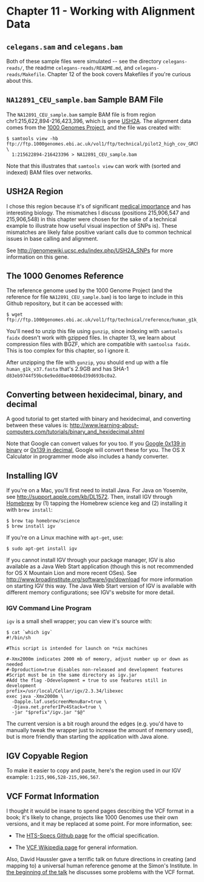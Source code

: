 # Chapter 11 - Working with Alignment Data

## `celegans.sam` and `celegans.bam`

Both of these sample files were simulated -- see the directory
`celegans-reads/`, the readme `celegans-reads/README.md`, and
`celegans-reads/Makefile`. Chapter 12 of the book covers Makefiles if you're
curious about this.

## `NA12891_CEU_sample.bam` Sample BAM File

The `NA12891_CEU_sample.bam` sample BAM file is from region
chr1:215,622,894-216,423,396, which is gene
[USH2A](http://uswest.ensembl.org/Homo_sapiens/Gene/Summary?db=core;g=ENSG00000042781;r=1:215622894-216423396).
The alignment data comes from the [1000 Genomes
Project](http://www.1000genomes.org), and the file was created with:

    $ samtools view -hb ftp://ftp.1000genomes.ebi.ac.uk/vol1/ftp/technical/pilot2_high_cov_GRCh37_bams/data/NA12891/alignment/NA12891.chrom1.ILLUMINA.bwa.CEU.high_coverage.20100517.bam \
      1:215622894-216423396 > NA12891_CEU_sample.bam

Note that this illustrates that `samtools view` can work with (sorted and indexed) BAM files over networks.

## USH2A Region

I chose this region because it's of significant [medical
importance](http://en.wikipedia.org/wiki/Usher_syndrome) and has interesting
biology. The mismatches I discuss (positions 215,906,547 and 215,906,548) in
this chapter were chosen for the sake of a technical example to illustrate how
useful visual inspection of SNPs is). These mismatches are likely false
positive variant calls due to common technical issues in base calling and
alignment.

See http://genomewiki.ucsc.edu/index.php/USH2A_SNPs for more information on
this gene.

## The 1000 Genomes Reference

The reference genome used by the 1000 Genome Project (and the reference for
file `NA12891_CEU_sample.bam`) is too large to include in this Github
repository, but it can be accessed with:

    $ wget ftp://ftp.1000genomes.ebi.ac.uk/vol1/ftp/technical/reference/human_g1k_v37.fasta.gz

You'll need to unzip this file using `gunzip`, since indexing with `samtools
faidx` doesn't work with gzipped files. In chapter 13, we learn about
compression files with BGZF, which are compatible with `samtoolsa faidx`. This
is too complex for this chapter, so I ignore it.

After unzipping the file with `gunzip`, you should end up with a file
`human_g1k_v37.fasta` that's 2.9GB and has SHA-1
`d83eb9744f59bc6e9edd0ae4006bd39d693bc0a2`.

## Converting between hexidecimal, binary, and decimal

A good tutorial to get started with binary and hexidecimal, and converting
between these values is:
http://www.learning-about-computers.com/tutorials/binary_and_hexidecimal.shtml

Note that Google can convert values for you too. If you [Google 0x139 in
binary](https://www.google.com/search?q=0x93+in+binary&oq=0x93+in+binary&aqs=chrome..69i57j69i60l3.204j0j4&sourceid=chrome&es_sm=91&ie=UTF-8)
or [0x139 in
decimal](https://www.google.com/search?q=0x93+in+binary&oq=0x93+in+binary&aqs=chrome..69i57j69i60l3.204j0j4&sourceid=chrome&es_sm=91&ie=UTF-8#q=0x93+in+decimal),
Google will convert these for you. The OS X Calculator in programmer mode also
includes a handy converter.

## Installing IGV

If you're on a Mac, you'll first need to install Java. For Java on Yosemite,
see http://support.apple.com/kb/DL1572. Then, install IGV through
[Homebrew](http://brew.sh/) by (1) tapping the Homebrew science keg and (2)
installing it with `brew install`:

    $ brew tap homebrew/science
    $ brew install igv

If you're on a Linux machine with `apt-get`, use:

    $ sudo apt-get install igv

If you cannot install IGV through your package manager, IGV is also available
as a Java Web Start application (though this is not recommended for OS X
Mountain Lion and more recent OSes). See
http://www.broadinstitute.org/software/igv/download for more information on
starting IGV this way. The Java Web Start version of IGV is available with
different memory configurations; see IGV's website for more detail.

### IGV Command Line Program

`igv` is a small shell wrapper; you can view it's source with:

    $ cat `which igv`
    #!/bin/sh
    
    #This script is intended for launch on *nix machines
    
    #-Xmx2000m indicates 2000 mb of memory, adjust number up or down as needed
    #-Dproduction=true disables non-released and development features
    #Script must be in the same directory as igv.jar
    #Add the flag -Ddevelopment = true to use features still in development
    prefix=/usr/local/Cellar/igv/2.3.34/libexec
    exec java -Xmx2000m \
      -Dapple.laf.useScreenMenuBar=true \
      -Djava.net.preferIPv4Stack=true \
      -jar "$prefix"/igv.jar "$@"

The current version is a bit rough around the edges (e.g. you'd have to
manually tweak the wrapper just to increase the amount of memory used), but is
more friendly than starting the application with Java alone.

## IGV Copyable Region

To make it easier to copy and paste, here's the region used in our IGV example:
`1:215,906,528-215,906,567`.

## VCF Format Information

I thought it would be insane to spend pages describing the VCF format in a
book; it's likely to change, projects like 1000 Genomes use their own versions,
and it may be replaced at some point. For more information, see:

 - The [HTS-Specs Github page](https://github.com/samtools/hts-specs) for the official specification.

 - The [VCF Wikipedia page](http://en.wikipedia.org/wiki/Variant_Call_Format) for general information.

Also, David Haussler gave a terrific talk on future directions in creating (and
mapping to) a universal human reference genome at the Simon's Institute. In
[the beginning of the talk](https://www.youtube.com/watch?v=Hq0SP7EraxY) he
discusses some problems with the VCF format.

